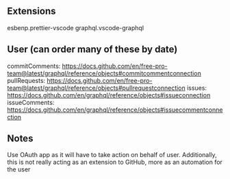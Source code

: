 ## Extensions

esbenp.prettier-vscode
graphql.vscode-graphql


## User (can order many of these by date)
commitComments: https://docs.github.com/en/free-pro-team@latest/graphql/reference/objects#commitcommentconnection
pullRequests: https://docs.github.com/en/free-pro-team@latest/graphql/reference/objects#pullrequestconnection
issues: https://docs.github.com/en/graphql/reference/objects#issueconnection
issueComments: https://docs.github.com/en/graphql/reference/objects#issuecommentconnection

## Notes

Use OAuth app as it will have to take action on behalf of user. Additionally, this is not really acting as an extension to GitHub, more as an automation for the user